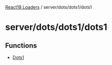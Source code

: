 [React18 Loaders](../../../../modules.md) / server/dots/dots1/dots1

# server/dots/dots1/dots1

## Functions

- [Dots1](functions/Dots1.md)
